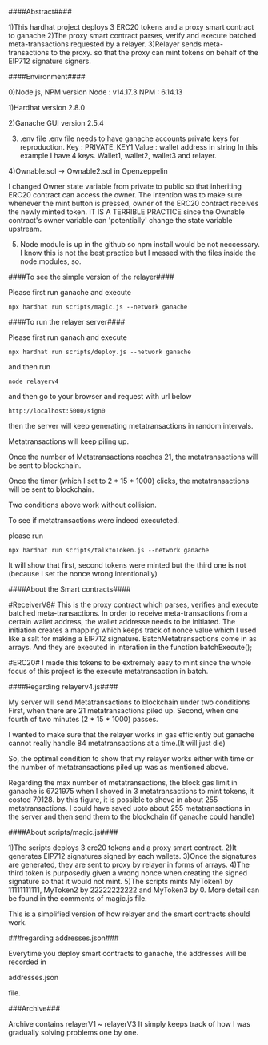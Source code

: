 ####Abstract####

1)This hardhat project deploys 3 ERC20 tokens and a proxy smart contract to ganache
2)The proxy smart contract parses, verify and execute batched meta-transactions requested by a relayer.
3)Relayer sends meta-transactions to the proxy. so that the proxy can mint tokens on behalf of the EIP712 signature signers.




####Environment####

0)Node.js, NPM version
Node : v14.17.3
NPM : 6.14.13

1)Hardhat version
2.8.0

2)Ganache GUI version
2.5.4

3) .env file
.env file needs to have ganache accounts private keys for reproduction.
Key : PRIVATE_KEY1
Value : wallet address in string
In this example I have 4 keys. Wallet1, wallet2, wallet3 and relayer.

4)Ownable.sol -> Ownable2.sol in Openzeppelin

I changed Owner state variable from private to public so that inheriting ERC20 contract can access the owner. The intention was to make sure whenever the mint button is pressed, owner of the ERC20
contract receives the newly minted token. IT IS A TERRIBLE PRACTICE since the Ownable contract's owner variable can 'potentially' change the state variable upstream.

5) Node module is up in the github
so npm install would be not neccessary.
I know this is not the best practice but I messed with the files inside the node.modules, so.




####To see the simple version of the relayer####

Please first run ganache and execute

    npx hardhat run scripts/magic.js --network ganache

####To run the relayer server####

Please first run ganach and execute

    npx hardhat run scripts/deploy.js --network ganache

and then run

    node relayerv4

and then go to your browser and request with url below

    http://localhost:5000/sign0

then the server will keep generating metatransactions in random intervals.

Metatransactions will keep piling up.

Once the number of Metatransactions reaches 21, the metatransactions will be sent to blockchain.

Once the timer (which I set to 2 * 15 * 1000) clicks, the metatransactions will be sent to blockchain.

Two conditions above work without collision.

To see if metatransactions were indeed executeted.

please run

    npx hardhat run scripts/talktoToken.js --network ganache

It will show that first, second tokens were minted but the third one is not
(because I set the nonce wrong intentionally)




####About the Smart contracts####

#ReceiverV8#
This is the proxy contract which parses, verifies and execute batched meta-transactions.
In order to receive meta-transactions from a certain wallet address, the wallet addresse needs to be initiated. The initiation creates a mapping which keeps track of nonce value which I used like a salt for making a EIP712 signature.
BatchMetatransactions come in as arrays. And they are executed in interation in the function
batchExecute();



#ERC20#
I made this tokens to be extremely easy to mint since the whole focus of this project is the execute metatransaction in batch.




####Regarding relayerv4.js####

My server will send Metatransactions to blockchain under two conditions
First, when there are 21 metatransactions piled up.
Second, when one fourth of two minutes (2 * 15 * 1000) passes.

I wanted to make sure that the relayer works in gas efficiently but ganache cannot really
handle 84 metatransactions at a time.(It will just die)

So, the optimal condition to show that my relayer works either with time or the number of metatransactions piled up was as mentioned above.

Regarding the max number of metatransactions,
the block gas limit in ganache is 6721975
when I shoved in 3 metatransactions to mint tokens, it costed 79128.
by this figure, it is possible to shove in about 255 metatransactions.
I could have saved upto about 255 metatransactions in the server and then send them to the blockchain
(if ganache could handle)



####About scripts/magic.js#### 

1)The scripts deploys 3 erc20 tokens and a proxy smart contract.
2)It generates EIP712 signatures signed by each wallets.
3)Once the signatures are generated, they are sent to proxy by relayer in forms of arrays.
4)The third token is purposedly given a wrong nonce when creating the signed signature so that it would not mint.
5)The scripts mints MyToken1 by 11111111111, MyToken2 by 22222222222 and MyToken3 by 0.
More detail can be found in the comments of magic.js file.

This is a simplified version of how relayer and the smart contracts should work.



###regarding addresses.json###

Everytime you deploy smart contracts to ganache, the addresses will be recorded in

addresses.json

file.




###Archive###

Archive contains relayerV1 ~ relayerV3
It simply keeps track of how I was gradually solving problems one by one.